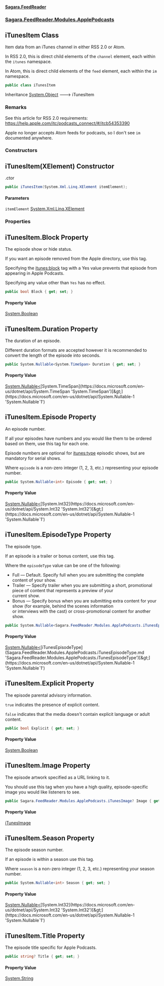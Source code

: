 #### [Sagara.FeedReader](index.md 'index')
### [Sagara.FeedReader.Modules.ApplePodcasts](index.md#Sagara.FeedReader.Modules.ApplePodcasts 'Sagara.FeedReader.Modules.ApplePodcasts')

## iTunesItem Class

  
Item data from an iTunes channel in either RSS 2.0 or Atom.  
  
In RSS 2.0, this is direct child elements of the `channel` element, each within the `itunes` namespace.  
  
In Atom, this is direct child elements of the `feed` element, each within the `im` namespace.

```csharp
public class iTunesItem
```

Inheritance [System.Object](https://docs.microsoft.com/en-us/dotnet/api/System.Object 'System.Object') &#129106; iTunesItem

### Remarks
  
See this article for RSS 2.0 requirements: https://help.apple.com/itc/podcasts_connect/#/itcb54353390  
  
Apple no longer accepts Atom feeds for podcasts, so I don't see `im` documented anywhere.
### Constructors

<a name='Sagara.FeedReader.Modules.ApplePodcasts.iTunesItem.iTunesItem(System.Xml.Linq.XElement)'></a>

## iTunesItem(XElement) Constructor

.ctor

```csharp
public iTunesItem(System.Xml.Linq.XElement itemElement);
```
#### Parameters

<a name='Sagara.FeedReader.Modules.ApplePodcasts.iTunesItem.iTunesItem(System.Xml.Linq.XElement).itemElement'></a>

`itemElement` [System.Xml.Linq.XElement](https://docs.microsoft.com/en-us/dotnet/api/System.Xml.Linq.XElement 'System.Xml.Linq.XElement')
### Properties

<a name='Sagara.FeedReader.Modules.ApplePodcasts.iTunesItem.Block'></a>

## iTunesItem.Block Property

  
The episode show or hide status.  
  
If you want an episode removed from the Apple directory, use this tag.  
  
Specifying the <itunes:block> tag with a Yes value prevents that episode from appearing in Apple Podcasts.  
  
Specifying any value other than `Yes` has no effect.

```csharp
public bool Block { get; set; }
```

#### Property Value
[System.Boolean](https://docs.microsoft.com/en-us/dotnet/api/System.Boolean 'System.Boolean')

<a name='Sagara.FeedReader.Modules.ApplePodcasts.iTunesItem.Duration'></a>

## iTunesItem.Duration Property

  
The duration of an episode.  
  
Different duration formats are accepted however it is recommended to convert the length of the episode into seconds.

```csharp
public System.Nullable<System.TimeSpan> Duration { get; set; }
```

#### Property Value
[System.Nullable&lt;](https://docs.microsoft.com/en-us/dotnet/api/System.Nullable-1 'System.Nullable`1')[System.TimeSpan](https://docs.microsoft.com/en-us/dotnet/api/System.TimeSpan 'System.TimeSpan')[&gt;](https://docs.microsoft.com/en-us/dotnet/api/System.Nullable-1 'System.Nullable`1')

<a name='Sagara.FeedReader.Modules.ApplePodcasts.iTunesItem.Episode'></a>

## iTunesItem.Episode Property

  
An episode number.  
  
If all your episodes have numbers and you would like them to be ordered based on them, use this tag for each one.  
  
Episode numbers are optional for <itunes:type> episodic shows, but are mandatory for serial shows.  
  
Where `episode` is a non-zero integer (1, 2, 3, etc.) representing your episode number.

```csharp
public System.Nullable<int> Episode { get; set; }
```

#### Property Value
[System.Nullable&lt;](https://docs.microsoft.com/en-us/dotnet/api/System.Nullable-1 'System.Nullable`1')[System.Int32](https://docs.microsoft.com/en-us/dotnet/api/System.Int32 'System.Int32')[&gt;](https://docs.microsoft.com/en-us/dotnet/api/System.Nullable-1 'System.Nullable`1')

<a name='Sagara.FeedReader.Modules.ApplePodcasts.iTunesItem.EpisodeType'></a>

## iTunesItem.EpisodeType Property

  
The episode type.  
  
If an episode is a trailer or bonus content, use this tag.  
  
Where the `episodeType` value can be one of the following:  
- Full — Default. Specify full when you are submitting the complete content of your show.  
- Trailer — Specify trailer when you are submitting a short, promotional piece of content that represents a preview of your   
              current show.  
- Bonus — Specify bonus when you are submitting extra content for your show (for example, behind the scenes information   
              or interviews with the cast) or cross-promotional content for another show.

```csharp
public System.Nullable<Sagara.FeedReader.Modules.ApplePodcasts.iTunesEpisodeType> EpisodeType { get; set; }
```

#### Property Value
[System.Nullable&lt;](https://docs.microsoft.com/en-us/dotnet/api/System.Nullable-1 'System.Nullable`1')[iTunesEpisodeType](Sagara.FeedReader.Modules.ApplePodcasts.iTunesEpisodeType.md 'Sagara.FeedReader.Modules.ApplePodcasts.iTunesEpisodeType')[&gt;](https://docs.microsoft.com/en-us/dotnet/api/System.Nullable-1 'System.Nullable`1')

<a name='Sagara.FeedReader.Modules.ApplePodcasts.iTunesItem.Explicit'></a>

## iTunesItem.Explicit Property

  
The episode parental advisory information.  
  
`true` indicates the presence of explicit content.  
  
`false` indicates that the media doesn't contain explicit language or adult content.

```csharp
public bool Explicit { get; set; }
```

#### Property Value
[System.Boolean](https://docs.microsoft.com/en-us/dotnet/api/System.Boolean 'System.Boolean')

<a name='Sagara.FeedReader.Modules.ApplePodcasts.iTunesItem.Image'></a>

## iTunesItem.Image Property

  
The episode artwork specified as a URL linking to it.  
  
You should use this tag when you have a high quality, episode-specific image you would like listeners to see.

```csharp
public Sagara.FeedReader.Modules.ApplePodcasts.iTunesImage? Image { get; set; }
```

#### Property Value
[iTunesImage](Sagara.FeedReader.Modules.ApplePodcasts.iTunesImage.md 'Sagara.FeedReader.Modules.ApplePodcasts.iTunesImage')

<a name='Sagara.FeedReader.Modules.ApplePodcasts.iTunesItem.Season'></a>

## iTunesItem.Season Property

  
The episode season number.  
  
If an episode is within a season use this tag.  
  
Where `season` is a non-zero integer (1, 2, 3, etc.) representing your season number.

```csharp
public System.Nullable<int> Season { get; set; }
```

#### Property Value
[System.Nullable&lt;](https://docs.microsoft.com/en-us/dotnet/api/System.Nullable-1 'System.Nullable`1')[System.Int32](https://docs.microsoft.com/en-us/dotnet/api/System.Int32 'System.Int32')[&gt;](https://docs.microsoft.com/en-us/dotnet/api/System.Nullable-1 'System.Nullable`1')

<a name='Sagara.FeedReader.Modules.ApplePodcasts.iTunesItem.Title'></a>

## iTunesItem.Title Property

The episode title specific for Apple Podcasts.

```csharp
public string? Title { get; set; }
```

#### Property Value
[System.String](https://docs.microsoft.com/en-us/dotnet/api/System.String 'System.String')